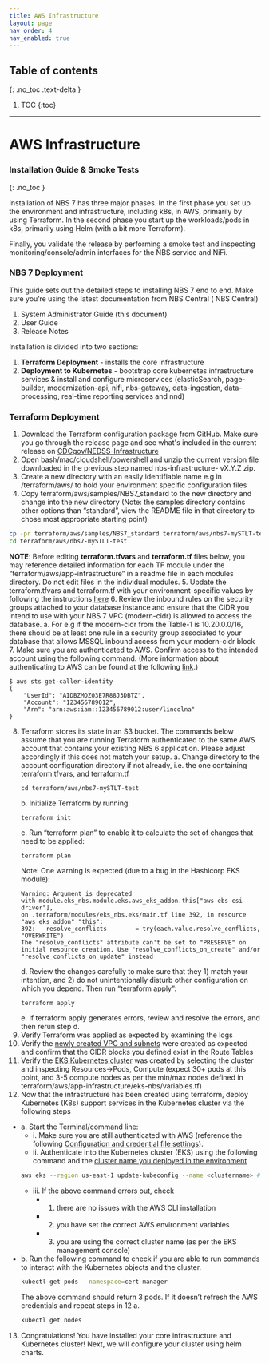 ```yaml
---
title: AWS Infrastructure
layout: page
nav_order: 4
nav_enabled: true
---
```


## Table of contents
{: .no_toc .text-delta }

1. TOC
{:toc}

---

# AWS Infrastructure 
### Installation Guide & Smoke Tests
{: .no_toc }

Installation of NBS 7 has three major phases. In the first phase you set up the environment and infrastructure, including k8s, in AWS, 
primarily by using Terraform. In the second phase you start up the workloads/pods in k8s, primarily using Helm (with a bit more Terraform).

Finally, you validate the release by performing a smoke test and inspecting monitoring/console/admin interfaces for the NBS service and
NiFi.


### NBS 7 Deployment
This guide sets out the detailed steps to installing NBS 7 end to end.
Make sure you’re using the latest documentation from NBS Central ( NBS Central)
1. System Administrator Guide (this document)
2. User Guide
3. Release Notes

Installation is divided into two sections:

1. **Terraform Deployment** - installs the core infrastructure
2. **Deployment to Kubernetes** - bootstrap core kubernetes infrastructure services & install and configure microservices (elasticSearch,
page-builder, modernization-api, nifi, nbs-gateway, data-ingestion, data-processing, real-time reporting services and nnd)

### Terraform Deployment 
1. Download the Terraform configuration package from GitHub. Make sure you go through the release page and see what's included in
the current release on [CDCgov/NEDSS-Infrastructure](https://github.com/CDCgov/NEDSS-Infrastructure/releases)
2. Open bash/mac/cloudshell/powershell and unzip the current version file downloaded in the previous step named nbs-infrastructure-
vX.Y.Z zip.
3. Create a new directory with an easily identifiable name e.g <nbs7-mySTLT-test> in /terraform/aws/ to hold your environment specific
configuration files
4. Copy terraform/aws/samples/NBS7_standard to the new directory and change into the new directory (Note: the samples directory
contains other options than “standard”, view the README file in that directory to chose most appropriate starting point)
```bash
cp -pr terraform/aws/samples/NBS7_standard terraform/aws/nbs7-mySTLT-test
cd terraform/aws/nbs7-mySTLT-test
```
**NOTE**: Before editing **terraform.tfvars** and **terraform.tf** files below, you may reference detailed information for each TF module under the
“terraform/aws/app-infrastructure” in a readme file in each modules directory. Do not edit files in the individual modules.
5. Update the terraform.tfvars and terraform.tf with your environment-specific values by following the instructions [here](https://github.com/CDCgov/NEDSS-Infrastructure/blob/main/terraform/aws/samples/NBS7_standard/README.md)
6. Review the inbound rules on the security groups attached to your database instance and ensure that the CIDR you intend to use with your NBS 7 VPC (modern-cidr) is allowed to access the database.
    a. For e.g if the modern-cidr from the Table-1 is 10.20.0.0/16, there should be at least one rule in a security group associated to your database that allows MSSQL inbound access from your modern-cidr block
7. Make sure you are authenticated to AWS. Confirm access to the intended account using the following command. (More information about authenticating to AWS can be found at the following [link](https://docs.aws.amazon.com/cli/latest/userguide/cli-configure-files.html).)
```
$ aws sts get-caller-identity
{
    "UserId": "AIDBZMOZ03E7R88J3DBTZ",
    "Account": "123456789012",
    "Arn": "arn:aws:iam::123456789012:user/lincolna"
}
```
8. Terraform stores its state in an S3 bucket. The commands below assume that you are running Terraform authenticated to the same AWS account that contains your existing NBS 6 application. Please adjust accordingly if this does not match your setup.
    a. Change directory to the account configuration directory if not already, i.e. the one containing terraform.tfvars, and terraform.tf
    ```
    cd terraform/aws/nbs7-mySTLT-test
    ```
    b. Initialize Terraform by running:
    ```
    terraform init
    ```
    c. Run “terraform plan” to enable it to calculate the set of changes that need to be applied:
    ```
    terraform plan
    ```
    Note: One warning is expected (due to a bug in the Hashicorp EKS module):
    ```
    Warning: Argument is deprecated
    with module.eks_nbs.module.eks.aws_eks_addon.this["aws-ebs-csi-driver"],
    on .terraform/modules/eks_nbs.eks/main.tf line 392, in resource "aws_eks_addon" "this":
    392:   resolve_conflicts        = try(each.value.resolve_conflicts, "OVERWRITE")
    The "resolve_conflicts" attribute can't be set to "PRESERVE" on initial resource creation. Use "resolve_conflicts_on_create" and/or "resolve_conflicts_on_update" instead
    ```
    d. Review the changes carefully to make sure that they 1) match your intention, and 2) do not unintentionally disturb other configuration on which you depend. Then run “terraform apply”:
    ```
    terraform apply
    ```
    e. If terraform apply generates errors, review and resolve the errors, and then rerun step d.
9. Verify Terraform was applied as expected by examining the logs
10. Verify the [newly created VPC and subnets](https://us-east-1.console.aws.amazon.com/vpc/home?region=us-east-1#Home:) were created as expected and confirm that the CIDR blocks you defined exist in the Route Tables
11. Verify the [EKS Kubernetes cluster](https://us-east-1.console.aws.amazon.com/eks/home?region=us-east-1#/clusters) was created by selecting the cluster and inspecting Resources->Pods, Compute (expect 30+ pods at this point, and 3-5 compute nodes as per the min/max nodes defined in terraform/aws/app-infrastructure/eks-nbs/variables.tf)
12. Now that the infrastructure has been created using terraform, deploy Kubernetes (K8s) support services in the Kubernetes cluster via the following steps
- a. Start the Terminal/command line:
    - i. Make sure you are still authenticated with AWS (reference the following [Configuration and credential file settings](https://docs.aws.amazon.com/cli/latest/userguide/cli-configure-files.html)).
    - ii. Authenticate into the Kubernetes cluster (EKS) using the following command and the [cluster name you deployed in the environment](https://docs.aws.amazon.com/eks/latest/userguide/create-kubeconfig.html)
   ```bash
   aws eks --region us-east-1 update-kubeconfig --name <clustername> # e.g. cdc-nbs-sandbox
   ```
   - iii. If the above command errors out, check
       - 1. there are no issues with the AWS CLI installation
       - 2. you have set the correct AWS environment variables
       - 3. you are using the correct cluster name (as per the EKS management console)
- b. Run the following command to check if you are able to run commands to interact with the Kubernetes objects and the cluster.
  ```bash
  kubectl get pods --namespace=cert-manager
  ```
  The above command should return 3 pods.  If it doesn’t refresh the AWS credentials and repeat steps in 12 a.
  ```bash
  kubectl get nodes
  ```
13. Congratulations! You have installed your core infrastructure and Kubernetes cluster! Next, we will configure your cluster using helm charts.
